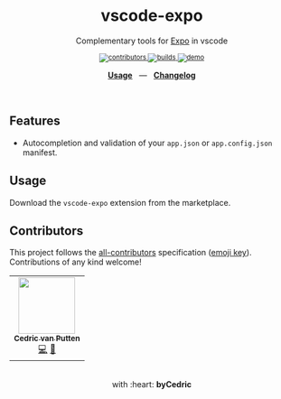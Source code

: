 <div align="center">
    <h1>vscode-expo</h1>
    <p>Complementary tools for <a href="https://github.com/expo/expo">Expo</a> in vscode</p>
    <sup>
        <a href="https://github.com/bycedric/vscode-expo#contributors">
<!-- ALL-CONTRIBUTORS-BADGE:START - Do not remove or modify this section -->
            <img src="https://img.shields.io/badge/all_contributors-1-orange.svg?style=flat-square" alt="contributors" />
<!-- ALL-CONTRIBUTORS-BADGE:END -->
        </a>
        <a href="https://github.com/bycedric/vscode-expo/actions">
            <img src="https://img.shields.io/github/workflow/status/byCedric/vscode-expo/Packages/master.svg?style=flat-square" alt="builds" />
        </a>
        <a href="https://exp.host/@bycedric/vscode-expo">
            <img src="https://img.shields.io/badge/vscode-extension-lightgrey.svg?style=flat-square" alt="demo" />
        </a>
    </sup>
    <br />
    <p align="center">
        <a href="https://github.com/byCedric/vscode-expo#usage"><b>Usage</b></a>
        &nbsp;&nbsp;&mdash;&nbsp;&nbsp;
        <a href="https://github.com/byCedric/vscode-expo/blob/master/CHANGELOG.md"><b>Changelog</b></a>
    </p>
    <br />
</div>

## Features

- Autocompletion and validation of your `app.json` or `app.config.json` manifest.

## Usage

Download the `vscode-expo` extension from the marketplace.

## Contributors

This project follows the [all-contributors](https://github.com/all-contributors/all-contributors) specification ([emoji key](https://allcontributors.org/docs/en/emoji-key)). Contributions of any kind welcome!

<!-- ALL-CONTRIBUTORS-LIST:START - Do not remove or modify this section -->
<!-- prettier-ignore-start -->
<!-- markdownlint-disable -->
<table>
  <tr>
    <td align="center"><a href="https://bycedric.com"><img src="https://avatars2.githubusercontent.com/u/1203991?v=4" width="100px;" alt=""/><br /><sub><b>Cedric van Putten</b></sub></a><br /><a href="https://github.com/byCedric/use-expo/commits?author=byCedric" title="Code">💻</a> <a href="https://github.com/byCedric/use-expo/commits?author=byCedric" title="Documentation">📖</a></td>
  </tr>
</table>

<!-- markdownlint-enable -->
<!-- prettier-ignore-end -->
<!-- ALL-CONTRIBUTORS-LIST:END -->


<div align="center">
    <br />
    with :heart: <strong>byCedric</strong>
    <br />
</div>
